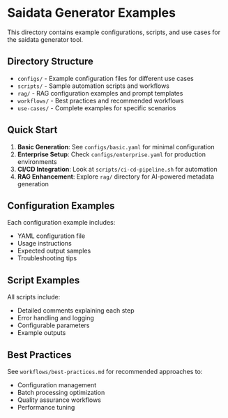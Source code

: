 # Saidata Generator Examples

This directory contains example configurations, scripts, and use cases for the saidata generator tool.

## Directory Structure

- `configs/` - Example configuration files for different use cases
- `scripts/` - Sample automation scripts and workflows
- `rag/` - RAG configuration examples and prompt templates
- `workflows/` - Best practices and recommended workflows
- `use-cases/` - Complete examples for specific scenarios

## Quick Start

1. **Basic Generation**: See `configs/basic.yaml` for minimal configuration
2. **Enterprise Setup**: Check `configs/enterprise.yaml` for production environments
3. **CI/CD Integration**: Look at `scripts/ci-cd-pipeline.sh` for automation
4. **RAG Enhancement**: Explore `rag/` directory for AI-powered metadata generation

## Configuration Examples

Each configuration example includes:
- YAML configuration file
- Usage instructions
- Expected output samples
- Troubleshooting tips

## Script Examples

All scripts include:
- Detailed comments explaining each step
- Error handling and logging
- Configurable parameters
- Example outputs

## Best Practices

See `workflows/best-practices.md` for recommended approaches to:
- Configuration management
- Batch processing optimization
- Quality assurance workflows
- Performance tuning